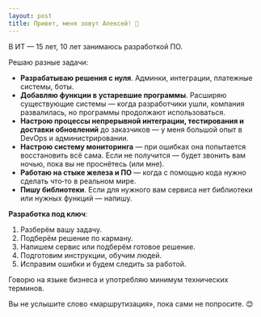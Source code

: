 ```yaml
---
layout: post
title: Привет, меня зовут Алексей! 👋
---
```


В ИТ — 15 лет, 10 лет занимаюсь разработкой ПО.

Решаю разные задачи:
- **Разрабатываю решения с нуля**. Админки, интеграции, платежные системы, боты.
- **Добавляю функции в устаревшие программы**. Расширяю существующие системы — когда разработчики ушли, компания развалилась, но программы продолжают использоваться.
- **Настрою процессы непрерывной интеграции, тестирования и доставки обновлений** до заказчиков — у меня большой опыт в DevOps и администрировании.
- **Настрою систему мониторинга** — при ошибках она попытается восстановить всё сама. Если не получится — будет звонить вам ночью, пока вы не проснётесь (или мне).
- **Работаю на стыке железа и ПО** — когда с помощью кода нужно сделать что‑то в реальном мире.
- **Пишу библиотеки**. Если для нужного вам сервиса нет библиотеки или нужных функций — напишу.

**Разработка под ключ**:
1. Разберём вашу задачу.
2. Подберём решение по карману.
3. Напишем сервис или подберём готовое решение.
4. Подготовим инструкции, обучим людей.
5. Исправим ошибки и будем следить за работой.

Говорю на языке бизнеса и употребляю минимум технических терминов. 

Вы не услышите слово «маршрутизация», пока сами не попросите. 😊
